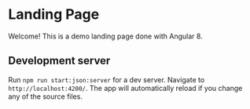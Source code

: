 # Landing Page

Welcome! This is a demo landing page done with Angular 8.

## Development server

Run `npm run start:json:server` for a dev server. Navigate to `http://localhost:4200/`. The app will automatically reload if you change any of the source files.
